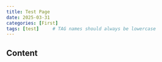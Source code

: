 ```yaml
---
title: Test Page
date: 2025-03-31
categories: [First]
tags: [test]     # TAG names should always be lowercase
---
```


## Content
